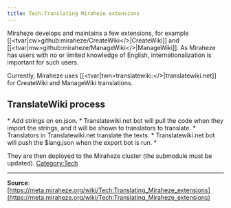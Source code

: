 ```yaml
---
title: Tech:Translating Miraheze extensions
---
```



<translate>
<!--T:1-->

Miraheze develops and maintains a few extensions, for example [[<tvar|cw>github:miraheze/CreateWiki</>|CreateWiki]] and [[<tvar|mw>github:miraheze/ManageWiki</>|ManageWiki]]. As Miraheze has users with no or limited knowledge of English, internationalization is important for such users.

<!--T:2-->

Currently, Miraheze uses [[<tvar|twn>translatewiki:</>|translatewiki.net]] for CreateWiki and ManageWiki translations.

## TranslateWiki process 

<!--T:3-->

</translate>
* <!--T:7-->
Add strings on en.json.
* <!--T:9-->
Translatewiki.net bot will pull the code when they import the strings, and it will be shown to translators to translate.
* <!--T:10-->
Translators in Translatewiki.net translate the texts.
* <!--T:11-->
Translatewiki.net bot will push the $lang.json when the export bot is run.
* <!--T:14-->

They are then deployed to the Miraheze cluster (the submodule must be updated).
[Category:Tech](https://meta.miraheze.org/wiki/Category:Tech)

----
**Source**: [https://meta.miraheze.org/wiki/Tech:Translating_Miraheze_extensions](https://meta.miraheze.org/wiki/Tech:Translating_Miraheze_extensions)